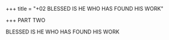 +++
title = "+02 BLESSED IS HE WHO HAS FOUND HIS WORK"

+++
PART TWO 


BLESSED IS HE WHO HAS FOUND HIS WORK 


